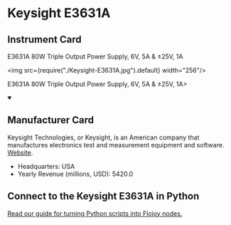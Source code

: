 
# Keysight E3631A

## Instrument Card

<div className="flex">

<div>

E3631A 80W Triple Output Power Supply, 6V, 5A & ±25V, 1A

</div>

<img src={require("./Keysight-E3631A.jpg").default} width="256"/>

</div>

E3631A 80W Triple Output Power Supply, 6V, 5A & ±25V, 1A>

<details open>
<summary><h2>Manufacturer Card</h2></summary>

Keysight Technologies, or Keysight, is an American company that manufactures electronics test and measurement equipment and software. <a href="https://www.keysight.com/us/en/home.html">Website</a>.

<ul>
  <li>Headquarters: USA</li>
  <li>Yearly Revenue (millions, USD): 5420.0</li>
</ul>
</details>

## Connect to the Keysight E3631A in Python

[Read our guide for turning Python scripts into Flojoy nodes.](https://docs.flojoy.ai/custom-nodes/creating-custom-node/)


